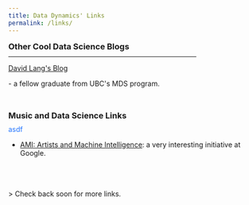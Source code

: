 ```yaml
---
title: Data Dynamics' Links
permalink: /links/
---
```


<h3 style="LINE-HEIGHT:5px;">Other Cool Data Science Blogs</h3>
<hr width="75%" align="left" color="#2676FF" background-color="#2676FF" noshade>
<a href="https://laingdk.github.io/">David Lang's Blog</a>
<p>      - a fellow graduate from UBC's MDS program.</p>
<br>
<h3 style="LINE-HEIGHT:5px;">Music and Data Science Links</h3>
<a style="color:#2676FF">asdf</a>

- [AMI: Artists and Machine Intelligence](https://ami.withgoogle.com/): a very interesting initiative at Google.
<br>
<br>
<br>
> Check back soon for more links.
